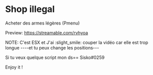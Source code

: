 # Shop illegal
Acheter des armes légères (Pmenu)

Preview: https://streamable.com/rvhyoa










NOTE: C'est ESX et J'ai :slight_smile: couper la vidéo car elle est trop longue ----et tu peux change les positions---








Si tu veux quelque script mon ds== Sisko#0259





Enjoy it ! 
